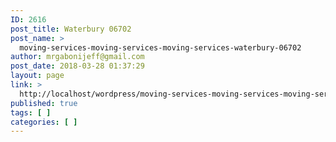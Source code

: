 ```yaml
---
ID: 2616
post_title: Waterbury 06702
post_name: >
  moving-services-moving-services-moving-services-waterbury-06702
author: mrgabonijeff@gmail.com
post_date: 2018-03-28 01:37:29
layout: page
link: >
  http://localhost/wordpress/moving-services-moving-services-moving-services-waterbury-06702/
published: true
tags: [ ]
categories: [ ]
---
```

